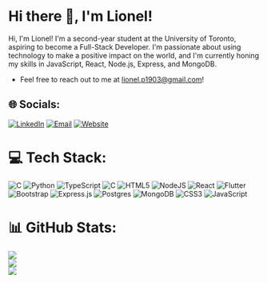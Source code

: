 # Hi there 👋, I'm Lionel!
Hi, I'm Lionel! I'm a second-year student at the University of Toronto, aspiring to become a Full-Stack Developer. I'm passionate about using technology to make a positive impact on the world, and I'm currently honing my skills in JavaScript, React, Node.js, Express, and MongoDB.
- Feel free to reach out to me at [lionel.p1903@gmail.com](mailto:lionel.p1903@gmail.com)!


## 🌐 Socials:
[![LinkedIn](https://img.shields.io/badge/LinkedIn-%230077B5.svg?logo=linkedin&logoColor=white&style=for-the-badge)](https://linkedin.com/in/usernameHERE)  [![Email](https://img.shields.io/badge/Email-%23D14836.svg?logo=gmail&logoColor=white&style=for-the-badge)](mailto:lionel.p.career@gmail.com)  [![Website](https://img.shields.io/badge/Website-%23333.svg?logo=github&logoColor=white&style=for-the-badge)](https://your-website-link.com)


# 💻 Tech Stack:
![C](https://img.shields.io/badge/c-%2300599C.svg?style=for-the-badge&logo=c&logoColor=white) ![Python](https://img.shields.io/badge/python-3670A0?style=for-the-badge&logo=python&logoColor=ffdd54) ![TypeScript](https://img.shields.io/badge/typescript-%23007ACC.svg?style=for-the-badge&logo=typescript&logoColor=white) ![C](https://img.shields.io/badge/c-%2300599C.svg?style=for-the-badge&logo=c&logoColor=white) ![HTML5](https://img.shields.io/badge/html5-%23E34F26.svg?style=for-the-badge&logo=html5&logoColor=white) ![NodeJS](https://img.shields.io/badge/node.js-6DA55F?style=for-the-badge&logo=node.js&logoColor=white) ![React](https://img.shields.io/badge/react-%2320232a.svg?style=for-the-badge&logo=react&logoColor=%2361DAFB) ![Flutter](https://img.shields.io/badge/Flutter-%2302569B.svg?style=for-the-badge&logo=Flutter&logoColor=white) ![Bootstrap](https://img.shields.io/badge/bootstrap-%238511FA.svg?style=for-the-badge&logo=bootstrap&logoColor=white) ![Express.js](https://img.shields.io/badge/express.js-%23404d59.svg?style=for-the-badge&logo=express&logoColor=%2361DAFB) ![Postgres](https://img.shields.io/badge/postgres-%23316192.svg?style=for-the-badge&logo=postgresql&logoColor=white) ![MongoDB](https://img.shields.io/badge/MongoDB-%234ea94b.svg?style=for-the-badge&logo=mongodb&logoColor=white) ![CSS3](https://img.shields.io/badge/css3-%231572B6.svg?style=for-the-badge&logo=css3&logoColor=white) ![JavaScript](https://img.shields.io/badge/javascript-%23323330.svg?style=for-the-badge&logo=javascript&logoColor=%23F7DF1E)


# 📊 GitHub Stats:
![](https://github-readme-stats.vercel.app/api?username=LionelP1&theme=dark&hide_border=false&include_all_commits=false&count_private=true)<br/>
![](https://github-readme-streak-stats.herokuapp.com/?user=LionelP1&theme=dark&hide_border=false)<br/>
![](https://github-readme-stats.vercel.app/api/top-langs/?username=LionelP1&theme=dark&hide_border=false&include_all_commits=false&count_private=true&layout=compact)
